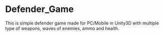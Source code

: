 # Defender_Game
This is simple defender game made for PC/Mobile in Unity3D with multiple type of weapons, waves of enemies, ammo and health.

